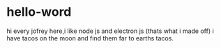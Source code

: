 # hello-word
hi every jofrey here,i like node js and electron js (thats what i made off)
i have tacos on the moon and find them far to earths tacos.

